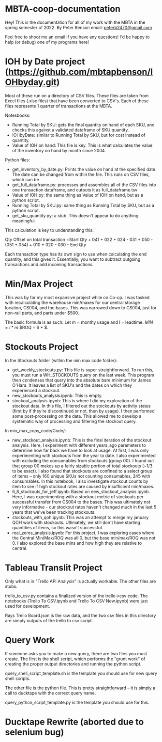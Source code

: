 # MBTA-coop-documentation
Hey! This is the documentation for all of my work with the MBTA in the spring semester of 2022. 
By Peter Benson
email: peterb2470@gmail.com

Feel free to shoot me an email if you have any questions! I'd be happy to help (or debug) one of my programs here! 

# IOH by Date project (https://github.com/mbtapbenson/IOHbyday.git)
Most of these run on a directory of CSV files. These files are taken from Excel files (.xlsx files) that have been converted to CSV's. Each of these files represents 1 quarter of transactions at the MBTA. 

Notesbooks:
- Running Total by SKU: gets the final quantity on hand of each SKU, and checks this against a validated dataframe of SKU:quantity.
- IOHbyDate: similar to Running Total by SKU, but for cost instead of quantity. 
- Value of IOH on hand: This file is key. This is what calculates the value of the inventory on hand by month since 2004. 

Python files:
- get_inventory_by_date.py: Prints the value on hand at the specified date. The date can be changed from within the file. This runs on CSV files, which can be 
- get_full_dataframe.py: processes and assembles all of the CSV files into one transaction dataframe, and outputs it as full_dataframe.tsv
- Value of IOH.py: the same thing as Value of IOH on hand, but as a python script.
- Running Total by SKU.py: same thing as Running Total by SKU, but as a python script. 
- get_sku_quantity.py: a stub. This doesn't appear to do anything meaningful. 

This calculation is key to understanding this:

Qty Offset on total transaction =Start Qty + 041 + 022 + 024 - 031 + 050 - (051 + 054) + 010 + 020 - 030 - End Qty

Each transaction type has its own sign to use when calculating the end quantity, and this gives it. Essentially, you want to subtract outgoing transactions and add incoming transactions. 

# Min/Max Project

This was by far my most expansive project while on Co-op. I was tasked with recalculating the warehouse min/maxes for our central storage location, CS004, and the bases. This was narrowed down to CS004, just for non-rail parts, and parts under $500. 

The basic formula is as such:
Let m = monthy usage and l = leadtime. 
$MIN = l * m$
$ROQ = 6 * $. 

# Stockouts Project

In the Stockouts folder (within the min max code folder):
- get_weekly_stockouts.py: This file is super straightforward. To run this, you must run a WH_STOCKOUTS query on the last week. This program then condenses that query into the absolute bare minimum for James O'Hara. It leaves a list of SKU's and the dates on which they experienced a stockout. 
- new_stockouts_analysis.ipynb: This is empty. 
- stockout_analysis.ipynb: This is where I did my exploration of the stockout data. In this file, I filtered out the stockouts by activity status (first by if they're discontinued or not, then by usage). I then performed some post-processing on the data. This allowed me to develop a systematic way of processing and filtering the stockout query. 

In min_max_copy_code/Code/:
- new_stockout_analysis.ipynb: This is the final iteration of the stockout analysis. Here, I experiment with different years_ago parameters to determine how far back we have to look at usage. At first, I was only experimenting with stockouts from the year to date. I also experimented with excluding the consumables from stockouts (group 00). I found out that group 00 makes up a fairly sizable portion of total stockouts (~1/3 to be exact). I also found that stockouts are confined to a select group of items – only 160 unique SKUs not counting consumables, 245 with consumables. In this notebook, I also investigate stockout counts by item to see if high stockout rates are caused by insufficient min/maxes. 
- 6_8_stockouts_for_jeff.ipynb: Based on new_stockout_analysis.ipynb. Here, I was experimenting with a stockout metric of stockouts per successful transfer from CS004 to the bases. This was ultimately not very informative - our stockout rates haven't changed much in the last 5 years that we've been tracking stockouts. 
- stockouts_with_qoh.ipynb: This was an attempt to merge my january QOH work with stockouts. Ultimately, we still don't have starting quantities of items, so this wasn't successful. 
- real_zeros_analysis.ipynb: For this project, I was exploring cases where the Central Min/Max/ROQ was all 0, but the base min/max/ROQ was not 0. I also explored the base mins and how high they are relative to central. 

# Tableau Translit Project

Only what is in "Trello API Analysis" is actually workable. The other files are stubs.

trello_to_csv.py contains a finalized version of the trello->csv code. The notebooks (Trello To CSV.ipynb and Trello To CSV New.ipynb) were just used for development. 

Rays Trello Board.json is the raw data, and the two csv files in this directory are simply outputs of the trello to csv script. 

# Query Work

If someone asks you to make a new query, there are two files you must create. The first is the shell script, which performs the "grunt work" of creating the proper output directories and running the python script. 

query_shell_script_template.sh is the template you should use for new query shell scripts. 

The other file is the python file. This is pretty straightforward – it is simply a call to ducktape with the correct query name. 

query_python_script_template.py is the template you should use for this. 

# Ducktape Rewrite (aborted due to selenium bug)
